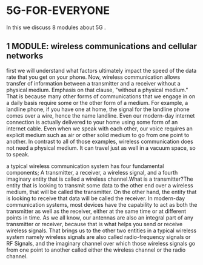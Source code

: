 # 5G-FOR-EVERYONE
In this we discuss 8 modules about 5G .
## 1 MODULE: wireless communications and cellular networks
first we will understand what factors ultimately impact the speed of the data rate that you get on your phone. Now, wireless communication allows transfer of information between a transmitter and a receiver without a physical medium. Emphasis on that clause, "without a physical medium." That is because many other forms of communications that we engage in on a daily basis require some or the other form of a medium. For example, a landline phone, if you have one at home, the signal for the landline phone comes over a wire, hence the name landline. Even our modern-day internet connection is actually delivered to your home using some form of an internet cable. Even when we speak with each other, our voice requires an explicit medium such as air or other solid medium to go from one point to another. In contrast to all of those examples, wireless communication does not need a physical medium. It can travel just as well in a vacuum space, so to speak. 

a typical wireless communication system has four fundamental components; A transmitter, a receiver, a wireless signal, and a fourth imaginary entity that is called a wireless channel.What is a transmitter?The entity that is looking to transmit some data to the other end over a wireless medium, that will be called the transmitter. On the other hand, the entity that is looking to receive that data will be called the receiver. In modern-day communication systems, most devices have the capability to act as both the transmitter as well as the receiver, either at the same time or at different points in time. As we all know, our antennas are also an integral part of any transmitter or receiver, because that is what helps you send or receive wireless signals. That brings us to the other two entities in a typical wireless system namely wireless signals are also called radio-frequency signals or RF Signals, and the imaginary channel over which those wireless signals go from one point to another called either the wireless channel or the radio channel. 
